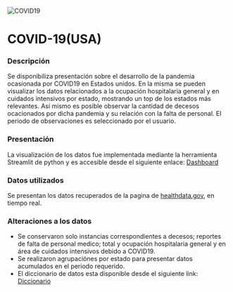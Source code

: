 ![COVID19](https://i.ibb.co/3yVwWJN/banner-covid.png)

# COVID-19(USA)

### Descripción
Se disponibiliza presentación sobre el desarrollo de la pandemia ocasionada por COVID19 en Estados unidos. En la misma se pueden visualizar los datos relacionados a la ocupación hospitalaria general y en cuidados intensivos por estado, mostrando un top de los estados más relevantes. Así mismo es posible observar la cantidad de decesos ocacionados por dicha pandemia y su relación con la falta de personal. 
El periodo de observaciones es seleccionado por el usuario.

### Presentación
La visualización de los datos fue implementada mediante la herramienta Streamlit de  python y es accesible desde el siguiente enlace: [Dashboard](https://aurora-mr-covid19-usa-dashboard-inicio-h7fwid.streamlitapp.com/)

### Datos utilizados
Se presentan los datos recuperados de la pagina de [healthdata.gov](https://healthdata.gov/Hospital/COVID-19-Reported-Patient-Impact-and-Hospital-Capa/g62h-syeh), en tiempo real.

### Alteraciones a los datos
- Se conservaron solo instancias correspondientes a decesos; reportes de falta de personal medico; total y ocupación hospitalaria general y en área de cuidados intensivos debido a COVID19.
- Se realizaron agrupaciónes por estado para presentar datos acumulados en el periodo requerido.
- El diccionario de datos esta disponible desde el siguiente link: [Diccionario](https://github.com/Aurora-MR/COVID19_USA/blob/main/Covid_data/diccionario.csv)